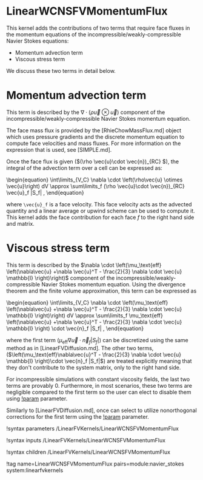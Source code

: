 # LinearWCNSFVMomentumFlux

This kernel adds the contributions of two terms that require face fluxes
in the momentum equations of the incompressible/weakly-compressible Navier Stokes equations:

- Momentum advection term
- Viscous stress term

We discuss these two terms in detail below.

# Momentum advection term

This term is described by the $\nabla \cdot \left(\rho\vec{u} \otimes \vec{u}\right)$
component of the incompressible/weakly-compressible Navier Stokes
momentum equation.

The face mass flux is provided by the [RhieChowMassFlux.md] object which uses pressure
gradients and the discrete momentum equation to compute face velocities and mass fluxes.
For more information on the expression that is used, see [SIMPLE.md].

Once the face flux is given ($(\rho \vec{u}\cdot \vec{n})_{RC} $), the integral of the
advection term over a cell can be expressed as:

\begin{equation}
\int\limits_{V_C} \nabla \cdot \left(\rho\vec{u} \otimes \vec{u}\right) dV \approx \sum\limits_f (\rho \vec{u}\cdot \vec{n})_{RC} \vec{u}_f |S_f| \,
\end{equation}

where `\vec{u}_f` is a face velocity. This face velocity acts as the advected quantity and a linear average or upwind scheme can be used to compute it. This kernel adds the
face contribution for each face $f$ to the right hand side and matrix.

# Viscous stress term

This term is described by the $\nabla \cdot \left(\mu_\text{eff} \left(\nabla\vec{u} +\nabla \vec{u}^T - \frac{2}{3} \nabla \cdot \vec{u} \mathbb{I} \right)\right)$
component of the incompressible/weakly-compressible Navier Stokes
momentum equation. Using the divergence theorem and the finite volume approximation,
this term can be expressed as

\begin{equation}
\int\limits_{V_C} \nabla \cdot \left(\mu_\text{eff} \left(\nabla\vec{u} +\nabla \vec{u}^T - \frac{2}{3} \nabla \cdot \vec{u} \mathbb{I} \right)\right) dV
\approx \sum\limits_f \mu_\text{eff} \left(\nabla\vec{u} +\nabla \vec{u}^T - \frac{2}{3} \nabla \cdot \vec{u} \mathbb{I} \right) \cdot \vec{n}_f |S_f| \,
\end{equation}

where the first term ($\mu_\text{eff}\nabla\vec{u} \cdot \vec{n}_f |S_f|$) can be
discretized using the same method as in [LinearFVDiffusion.md]. The other two terms,
($\left(\mu_\text{eff}\nabla\vec{u}^T - \frac{2}{3} \nabla \cdot \vec{u} \mathbb{I} \right)\cdot \vec{n}_f |S_f|$) are treated explicitly meaning that they don't contribute to
the system matrix, only to the right hand side.

For incompressible simulations with constant viscosity fields, the last two terms are
provably 0. Furthermore, in most scenarios, these two terms are negligible compared to
the first term so the user can elect to disable them using [!param](/LinearFVKernels/LinearWCNSFVMomentumFlux/use_deviatoric_terms) parameter.

Similarly to [LinearFVDiffusion.md], once can select to utilize nonorthogonal corrections
for the first term using the [!param](/LinearFVKernels/LinearWCNSFVMomentumFlux/use_nonorthogonal_correction) parameter.


!syntax parameters /LinearFVKernels/LinearWCNSFVMomentumFlux

!syntax inputs /LinearFVKernels/LinearWCNSFVMomentumFlux

!syntax children /LinearFVKernels/LinearWCNSFVMomentumFlux

!tag name=LinearWCNSFVMomentumFlux pairs=module:navier_stokes system:linearfvkernels
